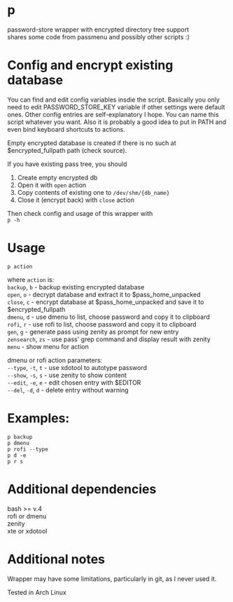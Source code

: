 # p
password-store wrapper with encrypted directory tree support  
shares some code from passmenu and possibly other scripts :)

# Config and encrypt existing database
You can find and edit config variables insdie the script. Basically you only need to edit PASSWORD_STORE_KEY variable if other settings were default ones. Other config entries are self-explanatory I hope. You can name this script whatever you want. Also it is probably a good idea to put in PATH and even bind keyboard shortcuts to actions.

Empty encrypted database is created if there is no such at $encrypted_fullpath path (check source). 

If you have existing pass tree, you should  
1. Create empty encrypted db  
2. Open it with `open` action  
3. Copy contents of existing one to `/dev/shm/{db_name}`  
4. Close it (encrypt back) with `close` action  

Then check config and usage of this wrapper with  
`p -h`

# Usage  
`p action`

where `action` is:  
`backup`, `b` - backup existing encrypted database  
`open`, `o` - decrypt database and extract it to $pass_home_unpacked  
`close`, `c` - encrypt database at $pass_home_unpacked and save it to $encrypted_fullpath  
`dmenu`, `d` - use dmenu to list, choose password and copy it to clipboard  
`rofi`, `r` - use rofi to list, choose password and copy it to clipboard  
`gen`, `g` - generate pass using zenity as prompt for new entry  
`zensearch`, `zs` - use pass' grep command and display result with zenity  
`menu` - show menu for action

dmenu or rofi action parameters:  
`--type`, `-t`, `t` - use xdotool to autotype password  
`--show`, `-s`, `s` - use zenity to show content  
`--edit`, `-e`, `e` - edit chosen entry with $EDITOR  
`--del`,  `-d`, `d` - delete entry without warning  

# Examples:  
`p backup`  
`p dmenu`  
`p rofi --type`  
`p d -e`  
`p r s`

# Additional dependencies  
bash >= v.4  
rofi or dmenu  
zenity  
xte or xdotool

# Additional notes
Wrapper may have some limitations, particularly in git, as I never used it.

Tested in Arch Linux
